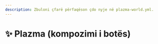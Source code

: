 ```yaml
---
description: Zbuloni çfarë përfaqëson çdo nyje në plazma-world.yml.
---
```


# ✨ Plazma (kompozimi i botës)
